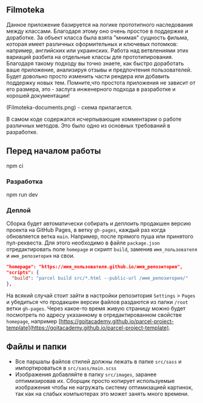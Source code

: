 ## Filmoteka

Данное приложение базируется на логике прототипного
наследования между классами. Благодаря этому оно очень простое в поддержке и доработке. За объект класса была взята "мнимая" сущность фильма, которая имеет
различных оформительных и ключевых потомков: например, английских или украинских. Работа над
ветвлениями этих вариаций разбита на отдельные классы для прототипирования. Благодаря такому подходу
вы точно знаете, как быстро доработать ваше приложение, анализируя отзывы и предпочтения  пользователей. Будет довольно
просто изменить части рендера или добавить поддержку новых тем. Помните,что простота приложения не
зависит от его размера, это - заслуга инженерного подхода в разработке и хорошей документации!

(Filmoteka-documents.png) - схема прилагается.

В самом коде содержатся исчерпывающие комментарии о работе различных методов. Это было одно из
основных требований в разработке.

## Перед началом работы

npm ci

### Разработка

npm run dev

### Деплой

Сборка будет автоматически собирать и деплоить продакшен версию проекта на GitHub Pages, в ветку
`gh-pages`, каждый раз когда обновляется ветка `main`. Например, после прямого пуша или принятого
пул-реквеста. Для этого необходимо в файле `package.json` отредактировать поле `homepage` и скрипт
`build`, заменив `имя_пользователя` и `имя_репозитория` на свои.

```json
"homepage": "https://имя_пользователя.github.io/имя_репозитория",
"scripts": {
  "build": "parcel build src/*.html --public-url /имя_репозитория/"
},
```

На всякий случай стоит зайти в настройки репозитория `Settings` > `Pages` и убедиться что продакшен
версии файлов раздаются из папки `/root` ветки `gh-pages`. Через какое-то время живую страницу можно
будет посмотреть по адресу указанному в отредактированном свойстве `homepage`, например
[https://goitacademy.github.io/parcel-project-template](https://goitacademy.github.io/parcel-project-template).

## Файлы и папки

- Все паршалы файлов стилей должны лежать в папке `src/sass` и импортироваться в
  `src/sass/main.scss`
- Изображения добавляйте в папку `src/images`, заранее оптимизировав их. Сборщик просто копирует
  используемые изображения чтобы не нагружать систему оптимизацией картинок, так как на слабых
  компьютерах это может занять много времени.
